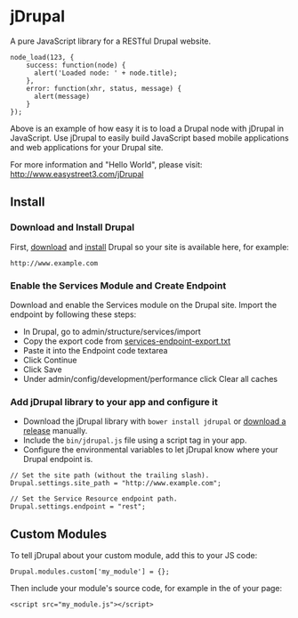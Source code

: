 jDrupal
=======

A pure JavaScript library for a RESTful Drupal website.

```
node_load(123, {
    success: function(node) {
      alert('Loaded node: ' + node.title);
    },
    error: function(xhr, status, message) {
      alert(message)
    }
});
```

Above is an example of how easy it is to load a Drupal node with jDrupal
in JavaScript. Use jDrupal to easily build JavaScript based mobile applications
and web applications for your Drupal site.

For more information and "Hello World", please visit: http://www.easystreet3.com/jDrupal

## Install

### Download and Install Drupal
First, [download](https://drupal.org/download) and [install](https://drupal.org/documentation/install) Drupal so your site is available here, for example:

```
http://www.example.com
```

### Enable the Services Module and Create Endpoint
Download and enable the Services module on the Drupal site. Import the endpoint by following these steps:

- In Drupal, go to admin/structure/services/import
- Copy the export code from [services-endpoint-export.txt](https://github.com/easystreet3/jDrupal/blob/7.x-1.x/services-endpoint-export.txt)
- Paste it into the Endpoint code textarea
- Click Continue
- Click Save
- Under admin/config/development/performance click Clear all caches

### Add jDrupal library to your app and configure it
- Download the jDrupal library with `bower install jdrupal` or [download a release](https://github.com/easystreet3/jDrupal/releases) manually.
- Include the `bin/jdrupal.js` file using a script tag in your app.
- Configure the environmental variables to let jDrupal know where your Drupal endpoint is.
```
// Set the site path (without the trailing slash).
Drupal.settings.site_path = "http://www.example.com";

// Set the Service Resource endpoint path.
Drupal.settings.endpoint = "rest";
```

## Custom Modules

To tell jDrupal about your custom module, add this to your JS code:

```
Drupal.modules.custom['my_module'] = {};
```

Then include your module's source code, for example in the <head> of your page:

```
<script src="my_module.js"></script>
```

